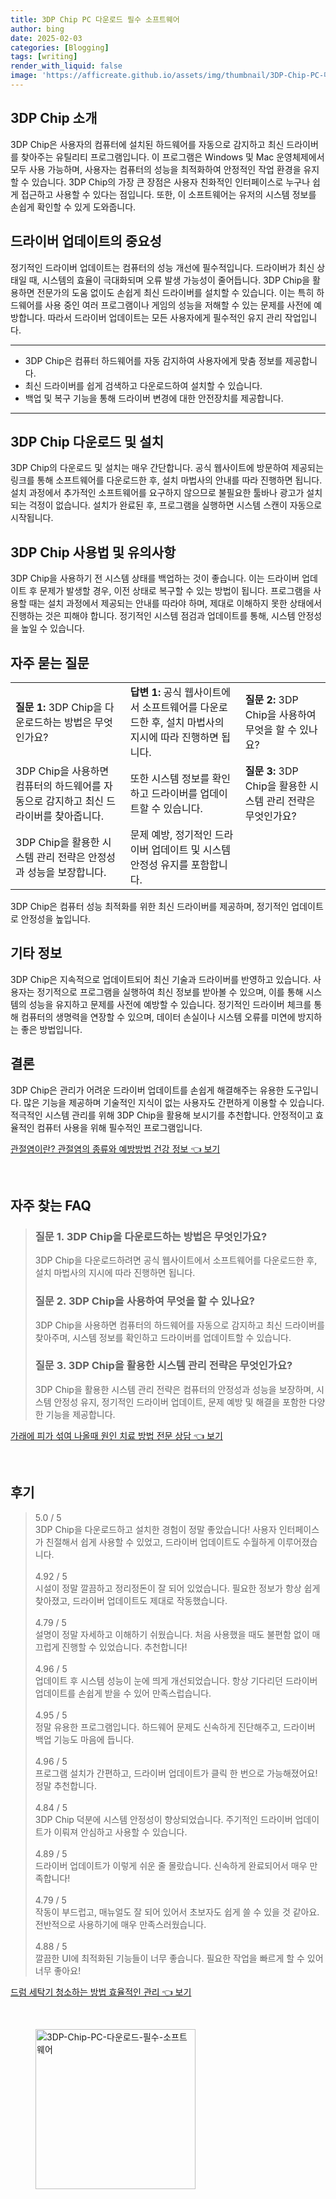 ```yaml
---
title: 3DP Chip PC 다운로드 필수 소프트웨어
author: bing
date: 2025-02-03
categories: [Blogging]
tags: [writing]
render_with_liquid: false
image: 'https://afficreate.github.io/assets/img/thumbnail/3DP-Chip-PC-다운로드-필수-소프트웨어.webp'
---
```



<h2 id='3DP_chip_소개'>3DP Chip 소개</h2>

<p>3DP Chip은 사용자의 컴퓨터에 설치된 하드웨어를 자동으로 감지하고 최신 드라이버를 찾아주는 유틸리티 프로그램입니다. 이 프로그램은 Windows 및 Mac 운영체제에서 모두 사용 가능하며, 사용자는 컴퓨터의 성능을 최적화하여 안정적인 작업 환경을 유지할 수 있습니다. 3DP Chip의 가장 큰 장점은 사용자 친화적인 인터페이스로 누구나 쉽게 접근하고 사용할 수 있다는 점입니다. 또한, 이 소프트웨어는 유저의 시스템 정보를 손쉽게 확인할 수 있게 도와줍니다.</p>

<h2 id='드라이버_업데이트'>드라이버 업데이트의 중요성</h2>

<p>정기적인 드라이버 업데이트는 컴퓨터의 성능 개선에 필수적입니다. 드라이버가 최신 상태일 때, 시스템의 효율이 극대화되며 오류 발생 가능성이 줄어듭니다. 3DP Chip을 활용하면 전문가의 도움 없이도 손쉽게 최신 드라이버를 설치할 수 있습니다. 이는 특히 하드웨어를 사용 중인 여러 프로그램이나 게임의 성능을 저해할 수 있는 문제를 사전에 예방합니다. 따라서 드라이버 업데이트는 모든 사용자에게 필수적인 유지 관리 작업입니다.</p>

<hr />

<ul>
    <li>3DP Chip은 컴퓨터 하드웨어를 자동 감지하여 사용자에게 맞춤 정보를 제공합니다.</li>
    <li>최신 드라이버를 쉽게 검색하고 다운로드하여 설치할 수 있습니다.</li>
    <li>백업 및 복구 기능을 통해 드라이버 변경에 대한 안전장치를 제공합니다.</li>
</ul>

<hr />

<h2 id='다운로드_및_설치'>3DP Chip 다운로드 및 설치</h2>

<p>3DP Chip의 다운로드 및 설치는 매우 간단합니다. 공식 웹사이트에 방문하여 제공되는 링크를 통해 소프트웨어를 다운로드한 후, 설치 마법사의 안내를 따라 진행하면 됩니다. 설치 과정에서 추가적인 소프트웨어를 요구하지 않으므로 불필요한 툴바나 광고가 설치되는 걱정이 없습니다. 설치가 완료된 후, 프로그램을 실행하면 시스템 스캔이 자동으로 시작됩니다.</p>

<h2 id='사용법_및_유의사항'>3DP Chip 사용법 및 유의사항</h2>

<p>3DP Chip을 사용하기 전 시스템 상태를 백업하는 것이 좋습니다. 이는 드라이버 업데이트 후 문제가 발생할 경우, 이전 상태로 복구할 수 있는 방법이 됩니다. 프로그램을 사용할 때는 설치 과정에서 제공되는 안내를 따라야 하며, 제대로 이해하지 못한 상태에서 진행하는 것은 피해야 합니다. 정기적인 시스템 점검과 업데이트를 통해, 시스템 안정성을 높일 수 있습니다.</p>

<h2 id='자주_묻는_질문'>자주 묻는 질문</h2>

<table>
    <tr>
        <td><b>질문 1:</b> 3DP Chip을 다운로드하는 방법은 무엇인가요?</td>
        <td><b>답변 1:</b> 공식 웹사이트에서 소프트웨어를 다운로드한 후, 설치 마법사의 지시에 따라 진행하면 됩니다.</td>
        <td><b>질문 2:</b> 3DP Chip을 사용하여 무엇을 할 수 있나요?</td>
    </tr>
    <tr>
        <td>3DP Chip을 사용하면 컴퓨터의 하드웨어를 자동으로 감지하고 최신 드라이버를 찾아줍니다.</td>
        <td>또한 시스템 정보를 확인하고 드라이버를 업데이트할 수 있습니다.</td>
        <td><b>질문 3:</b> 3DP Chip을 활용한 시스템 관리 전략은 무엇인가요?</td>
    </tr>
    <tr>
        <td>3DP Chip을 활용한 시스템 관리 전략은 안정성과 성능을 보장합니다.</td>
        <td>문제 예방, 정기적인 드라이버 업데이트 및 시스템 안정성 유지를 포함합니다.</td>
        <td></td>
    </tr>
</table>

<p>3DP Chip은 컴퓨터 성능 최적화를 위한 최신 드라이버를 제공하며, 정기적인 업데이트로 안정성을 높입니다.</p>

<h2 id='기타_정보'>기타 정보</h2>

<p>3DP Chip은 지속적으로 업데이트되어 최신 기술과 드라이버를 반영하고 있습니다. 사용자는 정기적으로 프로그램을 실행하여 최신 정보를 받아볼 수 있으며, 이를 통해 시스템의 성능을 유지하고 문제를 사전에 예방할 수 있습니다. 정기적인 드라이버 체크를 통해 컴퓨터의 생명력을 연장할 수 있으며, 데이터 손실이나 시스템 오류를 미연에 방지하는 좋은 방법입니다.</p>

<h2 id='결론'>결론</h2>

<p>3DP Chip은 관리가 어려운 드라이버 업데이트를 손쉽게 해결해주는 유용한 도구입니다. 많은 기능을 제공하며 기술적인 지식이 없는 사용자도 간편하게 이용할 수 있습니다. 적극적인 시스템 관리를 위해 3DP Chip을 활용해 보시기를 추천합니다. 안정적이고 효율적인 컴퓨터 사용을 위해 필수적인 프로그램입니다.</p>


<p><a class="click-button" title="관절염이란? 관절염의 종류와 예방방법 건강 정보" href="https://afficreate.github.io/posts/%EA%B4%80%EC%A0%88%EC%97%BC%EC%9D%B4%EB%9E%80-%EA%B4%80%EC%A0%88%EC%97%BC%EC%9D%98-%EC%A2%85%EB%A5%98%EC%99%80-%EC%98%88%EB%B0%A9%EB%B0%A9%EB%B2%95-%EA%B1%B4%EA%B0%95-%EC%A0%95%EB%B3%B4/" rel="dofollow">관절염이란? 관절염의 종류와 예방방법 건강 정보 👈 보기</a></p><br>
<h2 id='자주_찾는_FAQ'>자주 찾는 FAQ</h2>
<div itemscope="" itemtype="https://schema.org/FAQPage"> <blockquote> <div itemscope="" itemprop="mainEntity" itemtype="https://schema.org/Question"> <h3 itemprop="name">질문 1. 3DP Chip을 다운로드하는 방법은 무엇인가요?</h3> <div itemscope="" itemprop="acceptedAnswer" itemtype="https://schema.org/Answer"> <span itemprop="text"> <p>3DP Chip을 다운로드하려면 공식 웹사이트에서 소프트웨어를 다운로드한 후, 설치 마법사의 지시에 따라 진행하면 됩니다.</p> </span> </div> </div> <div itemscope="" itemprop="mainEntity" itemtype="https://schema.org/Question"> <h3 itemprop="name">질문 2. 3DP Chip을 사용하여 무엇을 할 수 있나요?</h3> <div itemscope="" itemprop="acceptedAnswer" itemtype="https://schema.org/Answer"> <span itemprop="text"> <p>3DP Chip을 사용하면 컴퓨터의 하드웨어를 자동으로 감지하고 최신 드라이버를 찾아주며, 시스템 정보를 확인하고 드라이버를 업데이트할 수 있습니다.</p> </span> </div> </div> <div itemscope="" itemprop="mainEntity" itemtype="https://schema.org/Question"> <h3 itemprop="name">질문 3. 3DP Chip을 활용한 시스템 관리 전략은 무엇인가요?</h3> <div itemscope="" itemprop="acceptedAnswer" itemtype="https://schema.org/Answer"> <span itemprop="text"> <p>3DP Chip을 활용한 시스템 관리 전략은 컴퓨터의 안정성과 성능을 보장하며, 시스템 안정성 유지, 정기적인 드라이버 업데이트, 문제 예방 및 해결을 포함한 다양한 기능을 제공합니다.</p> </span> </div> </div> </blockquote> </div>
<p><a class="click-button" title="가래에 피가 섞여 나올때 원인 치료 방법 전문 상담" href="https://afficreate.github.io/posts/%EA%B0%80%EB%9E%98%EC%97%90-%ED%94%BC%EA%B0%80-%EC%84%9E%EC%97%AC-%EB%82%98%EC%98%AC%EB%95%8C-%EC%9B%90%EC%9D%B8-%EC%B9%98%EB%A3%8C-%EB%B0%A9%EB%B2%95-%EC%A0%84%EB%AC%B8-%EC%83%81%EB%8B%B4/" rel="dofollow">가래에 피가 섞여 나올때 원인 치료 방법 전문 상담 👈 보기</a></p><br>
<h2 id='후기'>후기</h2>
<div itemscope itemtype="https://schema.org/Product">
  <blockquote>
  <div itemprop="review" itemscope itemtype="https://schema.org/Review">
      <div itemprop="reviewRating" itemscope itemtype="https://schema.org/Rating"> <span itemprop="ratingValue">5.0</span> / <span itemprop="bestRating">5</span> </div>
      <span itemprop="reviewBody">3DP Chip을 다운로드하고 설치한 경험이 정말 좋았습니다! 사용자 인터페이스가 친절해서 쉽게 사용할 수 있었고, 드라이버 업데이트도 수월하게 이루어졌습니다.</span>
  </div>
  <br>
  <div itemprop="review" itemscope itemtype="https://schema.org/Review">
      <div itemprop="reviewRating" itemscope itemtype="https://schema.org/Rating"> <span itemprop="ratingValue">4.92</span> / <span itemprop="bestRating">5</span> </div>
      <span itemprop="reviewBody">시설이 정말 깔끔하고 정리정돈이 잘 되어 있었습니다. 필요한 정보가 항상 쉽게 찾아졌고, 드라이버 업데이트도 제대로 작동했습니다.</span>
  </div>
  <br>
  <div itemprop="review" itemscope itemtype="https://schema.org/Review">
      <div itemprop="reviewRating" itemscope itemtype="https://schema.org/Rating"> <span itemprop="ratingValue">4.79</span> / <span itemprop="bestRating">5</span> </div>
      <span itemprop="reviewBody">설명이 정말 자세하고 이해하기 쉬웠습니다. 처음 사용했을 때도 불편함 없이 매끄럽게 진행할 수 있었습니다. 추천합니다!</span>
  </div>
  <br>
  <div itemprop="review" itemscope itemtype="https://schema.org/Review">
      <div itemprop="reviewRating" itemscope itemtype="https://schema.org/Rating"> <span itemprop="ratingValue">4.96</span> / <span itemprop="bestRating">5</span> </div>
      <span itemprop="reviewBody">업데이트 후 시스템 성능이 눈에 띄게 개선되었습니다. 항상 기다리던 드라이버 업데이트를 손쉽게 받을 수 있어 만족스럽습니다.</span>
  </div>
  <br>
  <div itemprop="review" itemscope itemtype="https://schema.org/Review">
      <div itemprop="reviewRating" itemscope itemtype="https://schema.org/Rating"> <span itemprop="ratingValue">4.95</span> / <span itemprop="bestRating">5</span> </div>
      <span itemprop="reviewBody">정말 유용한 프로그램입니다. 하드웨어 문제도 신속하게 진단해주고, 드라이버 백업 기능도 마음에 듭니다.</span>
  </div>
  <br>
  <div itemprop="review" itemscope itemtype="https://schema.org/Review">
      <div itemprop="reviewRating" itemscope itemtype="https://schema.org/Rating"> <span itemprop="ratingValue">4.96</span> / <span itemprop="bestRating">5</span> </div>
      <span itemprop="reviewBody">프로그램 설치가 간편하고, 드라이버 업데이트가 클릭 한 번으로 가능해졌어요! 정말 추천합니다.</span>
  </div>
  <br>
  <div itemprop="review" itemscope itemtype="https://schema.org/Review">
      <div itemprop="reviewRating" itemscope itemtype="https://schema.org/Rating"> <span itemprop="ratingValue">4.84</span> / <span itemprop="bestRating">5</span> </div>
      <span itemprop="reviewBody">3DP Chip 덕분에 시스템 안정성이 향상되었습니다. 주기적인 드라이버 업데이트가 이뤄져 안심하고 사용할 수 있습니다.</span>
  </div>
  <br>
  <div itemprop="review" itemscope itemtype="https://schema.org/Review">
      <div itemprop="reviewRating" itemscope itemtype="https://schema.org/Rating"> <span itemprop="ratingValue">4.89</span> / <span itemprop="bestRating">5</span> </div>
      <span itemprop="reviewBody">드라이버 업데이트가 이렇게 쉬운 줄 몰랐습니다. 신속하게 완료되어서 매우 만족합니다!</span>
  </div>
  <br>
  <div itemprop="review" itemscope itemtype="https://schema.org/Review">
      <div itemprop="reviewRating" itemscope itemtype="https://schema.org/Rating"> <span itemprop="ratingValue">4.79</span> / <span itemprop="bestRating">5</span> </div>
      <span itemprop="reviewBody">작동이 부드럽고, 매뉴얼도 잘 되어 있어서 초보자도 쉽게 쓸 수 있을 것 같아요. 전반적으로 사용하기에 매우 만족스러웠습니다.</span>
  </div>
  <br>
  <div itemprop="review" itemscope itemtype="https://schema.org/Review">
      <div itemprop="reviewRating" itemscope itemtype="https://schema.org/Rating"> <span itemprop="ratingValue">4.88</span> / <span itemprop="bestRating">5</span> </div>
      <span itemprop="reviewBody">깔끔한 UI에 최적화된 기능들이 너무 좋습니다. 필요한 작업을 빠르게 할 수 있어 너무 좋아요!</span>
  </div>
  </blockquote>
</div>
<p><a class="click-button" title="드럼 세탁기 청소하는 방법 효율적인 관리" href="https://afficreate.github.io/posts/%EB%93%9C%EB%9F%BC-%EC%84%B8%ED%83%81%EA%B8%B0-%EC%B2%AD%EC%86%8C%ED%95%98%EB%8A%94-%EB%B0%A9%EB%B2%95-%ED%9A%A8%EC%9C%A8%EC%A0%81%EC%9D%B8-%EA%B4%80%EB%A6%AC/" rel="dofollow">드럼 세탁기 청소하는 방법 효율적인 관리 👈 보기</a></p><br>
<figure class="image"><img src="https://afficreate.github.io/assets/img/thumbnail/3DP-Chip-PC-다운로드-필수-소프트웨어.webp" alt="3DP-Chip-PC-다운로드-필수-소프트웨어" width="256" height="256"></figure>